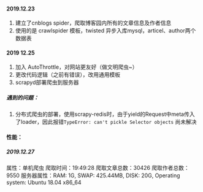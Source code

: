 #### 2019.12.23
1. 建立了cnblogs spider，爬取博客园内所有的文章信息及作者信息
2. 使用的是 crawlspider 模板，twisted 异步入库mysql，articel、author两个数据表

#### 2019 12.25
1. 加入 AutoThrottle，对网站更友好（做文明爬虫~）
2. 更改代码逻辑（之前有错误），改用通用模板
3. scrapyd部署爬虫到服务器

##### 遇到的问题：
1. 分布式爬虫的部署，使用scrapy-redis时，由于yield的Request中meta传入了loader，因此报错`TypeError: can't pickle Selector objects`
   尚未解决
   
#### 性能：
##### 2019.12.27
属性：单机爬虫
爬取时间：19:49:28
爬取文章总数：30426
爬取作者总数：9550
服务器属性：RAM: 1G, SWAP: 425.44MB, DISK: 20G, Operating system: Ubuntu 18.04 x86_64  
